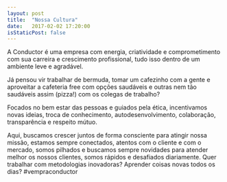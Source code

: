 ```yaml
---
layout: post
title:  "Nossa Cultura"
date:   2017-02-02 17:20:00
isStaticPost: false
---
```


A Conductor é uma empresa com energia, criatividade e comprometimento com sua carreira e crescimento profissional, tudo isso dentro de um ambiente leve e agradável. 

Já pensou vir trabalhar de bermuda, tomar um cafezinho com a gente e aproveitar a cafeteria free com opções saudáveis e outras nem tão saudáveis assim (pizza!) com os colegas de trabalho? 

Focados no bem estar das pessoas e guiados pela ética, incentivamos novas ideias, troca de conhecimento, autodesenvolvimento, colaboração, transparência e respeito mútuo. 

Aqui, buscamos crescer juntos de forma consciente para atingir nossa missão, estamos sempre conectados, atentos com o cliente e com o mercado, somos pilhados e buscamos sempre novidades para atender melhor os nossos clientes, somos rápidos e desafiados diariamente. Quer trabalhar com metodologias inovadoras?  Aprender coisas novas todos os dias?   #vempraconductor 